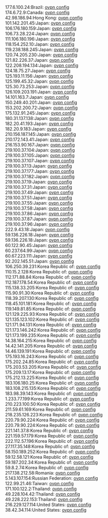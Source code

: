177.6.100.24:Brazil: [ovpn config](vpn/177_6_100_24.ovpn)  
174.6.72.9:Canada: [ovpn config](vpn/174_6_72_9.ovpn)  
42.98.186.94:Hong Kong: [ovpn config](vpn/42_98_186_94.ovpn)  
101.142.201.45:Japan: [ovpn config](vpn/101_142_201_45.ovpn)  
106.176.180.159:Japan: [ovpn config](vpn/106_176_180_159.ovpn)  
106.73.28.224:Japan: [ovpn config](vpn/106_73_28_224.ovpn)  
111.106.180.196:Japan: [ovpn config](vpn/111_106_180_196.ovpn)  
118.154.252.10:Japan: [ovpn config](vpn/118_154_252_10.ovpn)  
119.238.188.245:Japan: [ovpn config](vpn/119_238_188_245.ovpn)  
120.74.205.230:Japan: [ovpn config](vpn/120_74_205_230.ovpn)  
121.82.226.37:Japan: [ovpn config](vpn/121_82_226_37.ovpn)  
122.208.194.134:Japan: [ovpn config](vpn/122_208_194_134.ovpn)  
124.18.75.27:Japan: [ovpn config](vpn/124_18_75_27.ovpn)  
125.193.11.156:Japan: [ovpn config](vpn/125_193_11_156.ovpn)  
125.199.45.32:Japan: [ovpn config](vpn/125_199_45_32.ovpn)  
125.30.73.253:Japan: [ovpn config](vpn/125_30_73_253.ovpn)  
126.109.203.191:Japan: [ovpn config](vpn/126_109_203_191.ovpn)  
14.101.163.7:Japan: [ovpn config](vpn/14_101_163_7.ovpn)  
150.249.40.201:Japan: [ovpn config](vpn/150_249_40_201.ovpn)  
153.202.200.72:Japan: [ovpn config](vpn/153_202_200_72.ovpn)  
175.132.91.245:Japan: [ovpn config](vpn/175_132_91_245.ovpn)  
180.31.137.138:Japan: [ovpn config](vpn/180_31_137_138.ovpn)  
182.20.41.193:Japan: [ovpn config](vpn/182_20_41_193.ovpn)  
182.20.9.183:Japan: [ovpn config](vpn/182_20_9_183.ovpn)  
210.156.187.145:Japan: [ovpn config](vpn/210_156_187_145.ovpn)  
210.172.143.41:Japan: [ovpn config](vpn/210_172_143_41.ovpn)  
216.153.90.167:Japan: [ovpn config](vpn/216_153_90_167.ovpn)  
219.100.37.104:Japan: [ovpn config](vpn/219_100_37_104.ovpn)  
219.100.37.105:Japan: [ovpn config](vpn/219_100_37_105.ovpn)  
219.100.37.107:Japan: [ovpn config](vpn/219_100_37_107.ovpn)  
219.100.37.13:Japan: [ovpn config](vpn/219_100_37_13.ovpn)  
219.100.37.177:Japan: [ovpn config](vpn/219_100_37_177.ovpn)  
219.100.37.182:Japan: [ovpn config](vpn/219_100_37_182.ovpn)  
219.100.37.19:Japan: [ovpn config](vpn/219_100_37_19.ovpn)  
219.100.37.31:Japan: [ovpn config](vpn/219_100_37_31.ovpn)  
219.100.37.49:Japan: [ovpn config](vpn/219_100_37_49.ovpn)  
219.100.37.51:Japan: [ovpn config](vpn/219_100_37_51.ovpn)  
219.100.37.55:Japan: [ovpn config](vpn/219_100_37_55.ovpn)  
219.100.37.58:Japan: [ovpn config](vpn/219_100_37_58.ovpn)  
219.100.37.86:Japan: [ovpn config](vpn/219_100_37_86.ovpn)  
219.100.37.87:Japan: [ovpn config](vpn/219_100_37_87.ovpn)  
219.100.37.96:Japan: [ovpn config](vpn/219_100_37_96.ovpn)  
222.9.43.18:Japan: [ovpn config](vpn/222_9_43_18.ovpn)  
59.136.226.18:Japan: [ovpn config](vpn/59_136_226_18.ovpn)  
59.136.226.18:Japan: [ovpn config](vpn/59_136_226_18.ovpn)  
60.122.90.45:Japan: [ovpn config](vpn/60_122_90_45.ovpn)  
60.237.64.99:Japan: [ovpn config](vpn/60_237_64_99.ovpn)  
60.67.223.111:Japan: [ovpn config](vpn/60_67_223_111.ovpn)  
92.202.145.51:Japan: [ovpn config](vpn/92_202_145_51.ovpn)  
106.250.39.231:Korea Republic of: [ovpn config](vpn/106_250_39_231.ovpn)  
110.15.2.128:Korea Republic of: [ovpn config](vpn/110_15_2_128.ovpn)  
112.171.88.84:Korea Republic of: [ovpn config](vpn/112_171_88_84.ovpn)  
112.187.178.54:Korea Republic of: [ovpn config](vpn/112_187_178_54.ovpn)  
115.138.33.205:Korea Republic of: [ovpn config](vpn/115_138_33_205.ovpn)  
115.90.91.30:Korea Republic of: [ovpn config](vpn/115_90_91_30.ovpn)  
118.39.207.130:Korea Republic of: [ovpn config](vpn/118_39_207_130.ovpn)  
118.45.101.181:Korea Republic of: [ovpn config](vpn/118_45_101_181.ovpn)  
119.149.81.85:Korea Republic of: [ovpn config](vpn/119_149_81_85.ovpn)  
121.129.225.93:Korea Republic of: [ovpn config](vpn/121_129_225_93.ovpn)  
121.135.123.102:Korea Republic of: [ovpn config](vpn/121_135_123_102.ovpn)  
121.171.94.131:Korea Republic of: [ovpn config](vpn/121_171_94_131.ovpn)  
121.173.146.242:Korea Republic of: [ovpn config](vpn/121_173_146_242.ovpn)  
121.173.199.235:Korea Republic of: [ovpn config](vpn/121_173_199_235.ovpn)  
14.38.164.215:Korea Republic of: [ovpn config](vpn/14_38_164_215.ovpn)  
14.42.141.205:Korea Republic of: [ovpn config](vpn/14_42_141_205.ovpn)  
14.46.139.191:Korea Republic of: [ovpn config](vpn/14_46_139_191.ovpn)  
175.193.16.243:Korea Republic of: [ovpn config](vpn/175_193_16_243.ovpn)  
175.202.24.85:Korea Republic of: [ovpn config](vpn/175_202_24_85.ovpn)  
175.203.53.205:Korea Republic of: [ovpn config](vpn/175_203_53_205.ovpn)  
175.209.13.17:Korea Republic of: [ovpn config](vpn/175_209_13_17.ovpn)  
175.212.13.225:Korea Republic of: [ovpn config](vpn/175_212_13_225.ovpn)  
183.106.180.25:Korea Republic of: [ovpn config](vpn/183_106_180_25.ovpn)  
183.108.215.135:Korea Republic of: [ovpn config](vpn/183_108_215_135.ovpn)  
183.98.39.143:Korea Republic of: [ovpn config](vpn/183_98_39_143.ovpn)  
1.233.77.199:Korea Republic of: [ovpn config](vpn/1_233_77_199.ovpn)  
210.223.100.50:Korea Republic of: [ovpn config](vpn/210_223_100_50.ovpn)  
211.59.61.169:Korea Republic of: [ovpn config](vpn/211_59_61_169.ovpn)  
218.235.126.223:Korea Republic of: [ovpn config](vpn/218_235_126_223.ovpn)  
220.79.90.224:Korea Republic of: [ovpn config](vpn/220_79_90_224.ovpn)  
220.79.90.224:Korea Republic of: [ovpn config](vpn/220_79_90_224.ovpn)  
221.141.37.8:Korea Republic of: [ovpn config](vpn/221_141_37_8.ovpn)  
221.159.57.179:Korea Republic of: [ovpn config](vpn/221_159_57_179.ovpn)  
222.112.57.196:Korea Republic of: [ovpn config](vpn/222_112_57_196.ovpn)  
27.117.35.148:Korea Republic of: [ovpn config](vpn/27_117_35_148.ovpn)  
58.150.189.252:Korea Republic of: [ovpn config](vpn/58_150_189_252.ovpn)  
59.12.58.121:Korea Republic of: [ovpn config](vpn/59_12_58_121.ovpn)  
59.187.202.34:Korea Republic of: [ovpn config](vpn/59_187_202_34.ovpn)  
59.8.2.74:Korea Republic of: [ovpn config](vpn/59_8_2_74.ovpn)  
217.138.212.58:Romania: [ovpn config](vpn/217_138_212_58.ovpn)  
5.143.107.154:Russian Federation: [ovpn config](vpn/5_143_107_154.ovpn)  
122.99.21.46:Taiwan: [ovpn config](vpn/122_99_21_46.ovpn)  
171.100.122.2:Thailand: [ovpn config](vpn/171_100_122_2.ovpn)  
49.228.104.42:Thailand: [ovpn config](vpn/49_228_104_42.ovpn)  
49.228.222.153:Thailand: [ovpn config](vpn/49_228_222_153.ovpn)  
216.229.127.114:United States: [ovpn config](vpn/216_229_127_114.ovpn)  
38.42.34.114:United States: [ovpn config](vpn/38_42_34_114.ovpn)  
